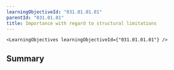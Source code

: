 ```yaml
---
learningObjectiveId: "031.01.01.01"
parentId: "031.01.01"
title: Importance with regard to structural limitations
---
```


```tsx eval
<LearningObjectives learningObjectiveId={"031.01.01.01"} />
```

## Summary
